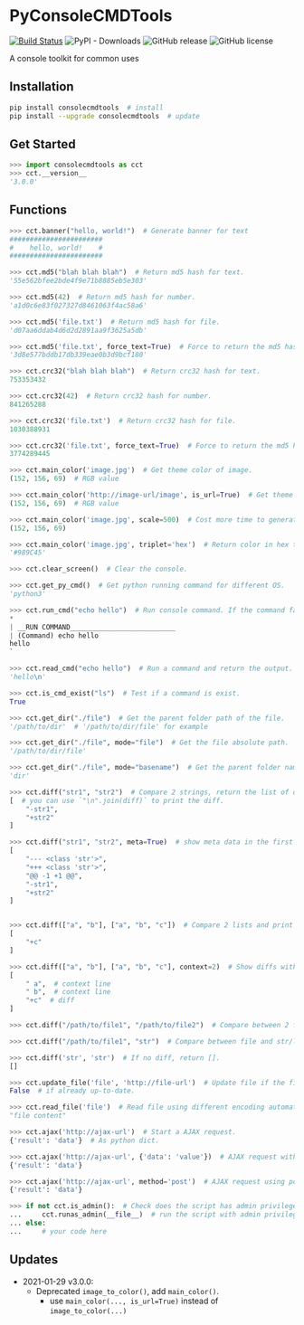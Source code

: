 # PyConsoleCMDTools
[![Build Status](https://travis-ci.org/kyan001/PyConsoleCMDTools.svg?branch=master)](https://travis-ci.org/kyan001/PyConsoleCMDTools)
![PyPI - Downloads](https://img.shields.io/pypi/dm/consolecmdtools)
![GitHub release](https://img.shields.io/github/v/release/kyan001/PyConsoleCMDTools)
![GitHub license](https://img.shields.io/github/license/kyan001/PyConsoleCMDTools)

A console toolkit for common uses

## Installation

```sh
pip install consolecmdtools  # install
pip install --upgrade consolecmdtools  # update
```

## Get Started

```python
>>> import consolecmdtools as cct
>>> cct.__version__
'3.0.0'
```

## Functions

```python
>>> cct.banner("hello, world!")  # Generate banner for text
#######################
#    hello, world!    #
#######################

>>> cct.md5("blah blah blah")  # Return md5 hash for text.
'55e562bfee2bde4f9e71b8885eb5e303'

>>> cct.md5(42)  # Return md5 hash for number.
'a1d0c6e83f027327d8461063f4ac58a6'

>>> cct.md5('file.txt')  # Return md5 hash for file.
'd07aa6ddab4d6d2d2891aa9f3625a5db'

>>> cct.md5('file.txt', force_text=True)  # Force to return the md5 has for text, even the file exists.
'3d8e577bddb17db339eae0b3d9bcf180'

>>> cct.crc32("blah blah blah")  # Return crc32 hash for text.
753353432

>>> cct.crc32(42)  # Return crc32 hash for number.
841265288

>>> cct.crc32('file.txt')  # Return crc32 hash for file.
1030388931

>>> cct.crc32('file.txt', force_text=True)  # Force to return the md5 has for text, even the file exists.
3774289445

>>> cct.main_color('image.jpg')  # Get theme color of image.
(152, 156, 69)  # RGB value

>>> cct.main_color('http://image-url/image', is_url=True)  # Get theme color of web image.
(152, 156, 69)  # RGB value

>>> cct.main_color('image.jpg', scale=500)  # Cost more time to generate a preciser color. default scale is 200.
(152, 156, 69)

>>> cct.main_color('image.jpg', triplet='hex')  # Return color in hex triplet format. default mode is 'rgb'.
'#989C45'

>>> cct.clear_screen()  # Clear the console.

>>> cct.get_py_cmd()  # Get python running command for different OS.
'python3'

>>> cct.run_cmd("echo hello")  # Run console command. If the command failed, a warning message echoed. Returns bool.
*
| __RUN COMMAND__________________________
| (Command) echo hello
hello
`

>>> cct.read_cmd("echo hello")  # Run a command and return the output.
'hello\n'

>>> cct.is_cmd_exist("ls")  # Test if a command is exist.
True

>>> cct.get_dir("./file")  # Get the parent folder path of the file.
'/path/to/dir'  # '/path/to/dir/file' for example

>>> cct.get_dir("./file", mode="file")  # Get the file absolute path.
'/path/to/dir/file'

>>> cct.get_dir("./file", mode="basename")  # Get the parent folder name of the file.
'dir'

>>> cct.diff("str1", "str2")  # Compare 2 strings, return the list of diffs.
[  # you can use `"\n".join(diff)` to print the diff.
    "-str1",
    "+str2"
]

>>> cct.diff("str1", "str2", meta=True)  # show meta data in the first 3 lines.
[
    "--- <class 'str'>",
    "+++ <class 'str'>",
    "@@ -1 +1 @@",
    "-str1",
    "+str2"
]


>>> cct.diff(["a", "b"], ["a", "b", "c"])  # Compare 2 lists and print diffs.
[
    "+c"
]

>>> cct.diff(["a", "b"], ["a", "b", "c"], context=2)  # Show diffs with 2 extra context lines.
[
    " a",  # context line
    " b",  # context line
    "+c"  # diff
]

>>> cct.diff("/path/to/file1", "/path/to/file2")  # Compare between 2 files.

>>> cct.diff("/path/to/file1", "str")  # Compare between file and str/list.

>>> cct.diff('str', 'str')  # If no diff, return [].
[]

>>> cct.update_file('file', 'http://file-url')  # Update file if the file is not as same as url content.
False  # if already up-to-date.

>>> cct.read_file('file')  # Read file using different encoding automatically.
"file content"

>>> cct.ajax('http://ajax-url')  # Start a AJAX request.
{'result': 'data'}  # As python dict.

>>> cct.ajax('http://ajax-url', {'data': 'value'})  # AJAX request with param.
{'result': 'data'}

>>> cct.ajax('http://ajax-url', method='post')  # AJAX request using post. default is 'get'.
{'result': 'data'}

>>> if not cct.is_admin():  # Check does the script has admin privileges.
...     cct.runas_admin(__file__)  # run the script with admin privileges.
... else:
...     # your code here
```

## Updates
* 2021-01-29 v3.0.0:
    * Deprecated `image_to_color()`, add `main_color()`.
        * use `main_color(..., is_url=True)` instead of `image_to_color(...)`
